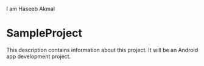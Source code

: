 I am Haseeb Akmal
# SampleProject


This description contains information about this project. It will be an Android app development project. 

